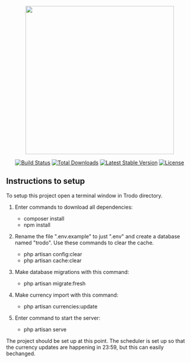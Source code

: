 <p align="center"><a href="https://laravel.com" target="_blank"><img src="https://raw.githubusercontent.com/laravel/art/master/logo-lockup/5%20SVG/2%20CMYK/1%20Full%20Color/laravel-logolockup-cmyk-red.svg" width="400"></a></p>

<p align="center">
<a href="https://travis-ci.org/laravel/framework"><img src="https://travis-ci.org/laravel/framework.svg" alt="Build Status"></a>
<a href="https://packagist.org/packages/laravel/framework"><img src="https://img.shields.io/packagist/dt/laravel/framework" alt="Total Downloads"></a>
<a href="https://packagist.org/packages/laravel/framework"><img src="https://img.shields.io/packagist/v/laravel/framework" alt="Latest Stable Version"></a>
<a href="https://packagist.org/packages/laravel/framework"><img src="https://img.shields.io/packagist/l/laravel/framework" alt="License"></a>
</p>

## Instructions to setup

To setup this project open a terminal window in Trodo directory.

1. Enter commands to download all dependencies:
    - composer install
    - npm install

2. Rename the file ".env.example" to just ".env" and create a database named "trodo". Use these commands to clear the cache.
    - php artisan config:clear
    - php artisan cache:clear

3. Make database migrations with  this command:
    - php artisan migrate:fresh

4. Make currency import with this command:
    - php artisan currencies:update

5. Enter command to start the server:
    - php artisan serve

The project should be set up at this point.
The scheduler is set up so that the currency updates are happening in 23:59, but this can easily bechanged.
